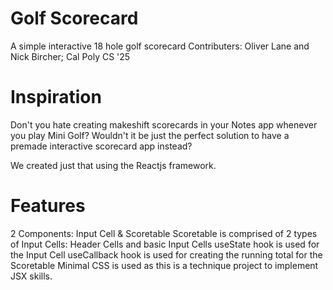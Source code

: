 # Golf Scorecard
A simple interactive 18 hole golf scorecard
Contributers: Oliver Lane and Nick Bircher; Cal Poly CS '25

# Inspiration
Don't you hate creating makeshift scorecards in your Notes app whenever you play Mini Golf?
Wouldn't it be just the perfect solution to have a premade interactive scorecard app instead?

We created just that using the Reactjs framework.

# Features
2 Components: Input Cell & Scoretable
Scoretable is comprised of 2 types of Input Cells: Header Cells and basic Input Cells
useState hook is used for the Input Cell
useCallback hook is used for creating the running total for the Scoretable
Minimal CSS is used as this is a technique project to implement JSX skills.
